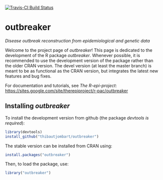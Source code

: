 [![Travis-CI Build Status](https://travis-ci.org/thibautjombart/outbreaker.svg?branch=master)](https://travis-ci.org/thibautjombart/outbreaker)

# outbreaker
*Disease outbreak reconstruction from epidemiological and genetic data*

Welcome to the project page of *outbreaker*!
This page is dedicated to the development of the R package *outbreaker*.
Whenever possible, it is recommended to use the development version of the package rather than the older CRAN version. The devel version (at least the master branch) is meant to be as functional as the CRAN version, but integrates the latest new features and bug fixes.

For documentation and tutorials, see *The R-epi-project*:
https://sites.google.com/site/therepiproject/r-pac/outbreaker


Installing *outbreaker*
-------------
To install the development version from github (the package *devtools is required*):

```r
library(devtools)
install_github("thibautjombart/outbreaker")
```

The stable version can be installed from CRAN using:

```r
install.packages("outbreaker")
```

Then, to load the package, use:

```r
library("outbreaker")
```
